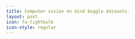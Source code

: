 ```yaml
---
title: Computer vision on mind boggle datasets.
layout: post
icon: fa-lightbulb
icon-style: regular
---
```

